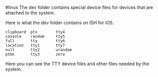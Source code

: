#linux 
The dev folder contains special device files for devices that are attached to the system.

Here is what the dev folder contains on ISH for iOS.
```
clipboard  pts        tty4
console    random     tty5
full       tty        tty6
location   tty1       tty7
null       tty2       urandom
ptmx       tty3       zero
```

Here you can see the TTY device files and other files needed by the system.